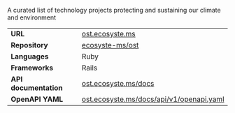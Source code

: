 ---
---

A curated list of technology projects protecting and sustaining our climate and environment

|||
|-|-|
|**URL**|[ost.ecosyste.ms](https://ost.ecosyste.ms)|
|**Repository**|[ecosyste-ms/ost](https://github.com/ecosyste-ms/ost)|
|**Languages**|Ruby|
|**Frameworks**|Rails|
|**API documentation**|[ost.ecosyste.ms/docs](https://ost.ecosyste.ms/docs/index.html)|
|**OpenAPI YAML**|[ost.ecosyste.ms/docs/api/v1/openapi.yaml](https://ost.ecosyste.ms/docs/api/v1/openapi.yaml)|
